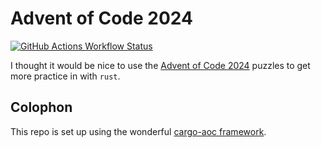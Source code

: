 # Advent of Code 2024

[![GitHub Actions Workflow Status][tests-img]][tests-url]

I thought it would be nice to use the [Advent of Code 2024][aoc24] puzzles to get more practice in with `rust`.

## Colophon

This repo is set up using the wonderful [cargo-aoc framework][cargo-aoc-gh].

[tests-img]: https://img.shields.io/github/actions/workflow/status/lhenkelm/advent-of-code-2024/build_and_test.yml?branch=main&label=tests
[tests-url]: https://github.com/lhenkelm/advent-of-code-2024/actions?query= 
[aoc24]: https://adventofcode.com/2024
[cargo-aoc-gh]: https://github.com/gobanos/cargo-aoc